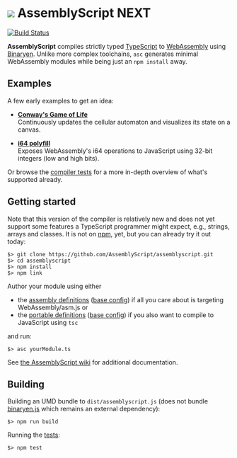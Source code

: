 ![](https://s.gravatar.com/avatar/f105de3decfafc734b8eabe9a960b25d?size=64) AssemblyScript NEXT
=================

[![Build Status](https://travis-ci.org/AssemblyScript/assemblyscript.svg?branch=master)](https://travis-ci.org/AssemblyScript/assemblyscript)

**AssemblyScript** compiles strictly typed [TypeScript](http://www.typescriptlang.org) to [WebAssembly](http://webassembly.org) using [Binaryen](https://github.com/WebAssembly/binaryen). Unlike more complex toolchains, `asc` generates minimal WebAssembly modules while being just an `npm install` away.

Examples
--------

A few early examples to get an idea:

* **[Conway's Game of Life](./examples/game-of-life)**<br />
  Continuously updates the cellular automaton and visualizes its state on a canvas.

* **[i64 polyfill](./examples/i64-polyfill)**<br />
  Exposes WebAssembly's i64 operations to JavaScript using 32-bit integers (low and high bits).

Or browse the [compiler tests](./tests/compiler) for a more in-depth overview of what's supported already.

Getting started
---------------

Note that this version of the compiler is relatively new and does not yet support some features a TypeScript programmer might expect, e.g., strings, arrays and classes. It is not on [npm](https://www.npmjs.com/package/assemblyscript), yet, but you can already try it out today:

```
$> git clone https://github.com/AssemblyScript/assemblyscript.git
$> cd assemblyscript
$> npm install
$> npm link
```

Author your module using either

* the [assembly definitions](./std/assembly.d.ts) ([base config](./std/assembly.json)) if all you care about is targeting WebAssembly/asm.js or
* the [portable definitions](./std/portable.d.ts) ([base config](./std/portable.json)) if you also want to compile to JavaScript using `tsc`

and run:

```
$> asc yourModule.ts
```

See [the AssemblyScript wiki](https://github.com/AssemblyScript/assemblyscript/wiki) for additional documentation.

Building
--------

Building an UMD bundle to `dist/assemblyscript.js` (does not bundle [binaryen.js](https://github.com/AssemblyScript/binaryen.js) which remains an external dependency):

```
$> npm run build
```

Running the [tests](./tests):

```
$> npm test
```
